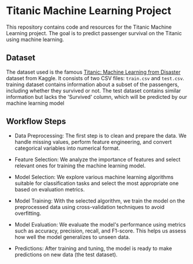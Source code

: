 # Titanic Machine Learning Project

This repository contains code and resources for the Titanic Machine Learning project. The goal is to predict passenger survival on the Titanic using machine learning.

## Dataset

The dataset used is the famous [Titanic: Machine Learning from Disaster](https://www.kaggle.com/c/titanic) dataset from Kaggle. It consists of two CSV files: `train.csv` and `test.csv`.
training dataset contains information about a subset of the passengers, including whether they survived or not. The test dataset contains similar information but lacks the 'Survived' column, which will be predicted by our machine learning model

## Workflow Steps

- Data Preprocessing: The first step is to clean and prepare the data. We handle missing values, perform feature engineering, and convert categorical variables into numerical format.

- Feature Selection: We analyze the importance of features and select relevant ones for training the machine learning model.

- Model Selection: We explore various machine learning algorithms suitable for classification tasks and select the most appropriate one based on evaluation metrics.

- Model Training: With the selected algorithm, we train the model on the preprocessed data using cross-validation techniques to avoid overfitting.

- Model Evaluation: We evaluate the model's performance using metrics such as accuracy, precision, recall, and F1-score. This helps us assess how well the model generalizes to unseen data.
- Predictions: After training and tuning, the model is ready to make predictions on new data (the test dataset).
